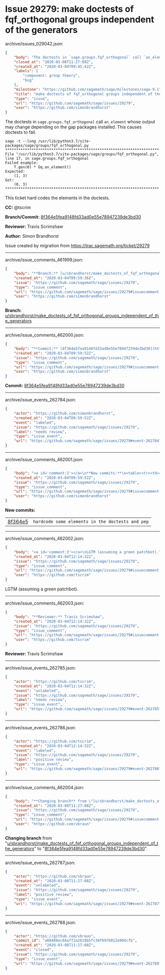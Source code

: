 # Issue 29279: make doctests of fqf_orthogonal groups independent of the generators

archive/issues_029042.json:
```json
{
    "body": "The doctests in `sage.groups.fqf_orthogonal` call `an_element` whose output may change depending on the gap packages installed. This causes doctests to fail.\n\n```\nsage -t --long /usr/lib/python3.7/site-packages/sage/groups/fqf_orthogonal.py\n**********************************************************************\nFile \"/usr/lib/python3.7/site-packages/sage/groups/fqf_orthogonal.py\", line 17, in sage.groups.fqf_orthogonal\nFailed example:\n    T.gen(0) * Oq.an_element()\nExpected:\n    (1, 3)\nGot:\n    (0, 3)\n**********************************************************************\n```\n\nThis ticket hard codes the elements in the doctests.\n\n**CC:**  @tscrim\n\n**Branch/Commit:** [8f364e5fea9148fd33ad0e55e78947239de3bd30](https://github.com/sagemath/sagetrac-mirror/commit/8f364e5fea9148fd33ad0e55e78947239de3bd30)\n\n**Reviewer:** Travis Scrimshaw\n\n**Author:** Simon Brandhorst\n\nIssue created by migration from https://trac.sagemath.org/ticket/29279\n\n",
    "closed_at": "2020-03-08T11:27:08Z",
    "created_at": "2020-03-04T09:45:42Z",
    "labels": [
        "component: group theory",
        "bug"
    ],
    "milestone": "https://github.com/sagemath/sage/milestones/sage-9.1",
    "title": "make doctests of fqf_orthogonal groups independent of the generators",
    "type": "issue",
    "url": "https://github.com/sagemath/sage/issues/29279",
    "user": "https://github.com/simonbrandhorst"
}
```
The doctests in `sage.groups.fqf_orthogonal` call `an_element` whose output may change depending on the gap packages installed. This causes doctests to fail.

```
sage -t --long /usr/lib/python3.7/site-packages/sage/groups/fqf_orthogonal.py
**********************************************************************
File "/usr/lib/python3.7/site-packages/sage/groups/fqf_orthogonal.py", line 17, in sage.groups.fqf_orthogonal
Failed example:
    T.gen(0) * Oq.an_element()
Expected:
    (1, 3)
Got:
    (0, 3)
**********************************************************************
```

This ticket hard codes the elements in the doctests.

**CC:**  @tscrim

**Branch/Commit:** [8f364e5fea9148fd33ad0e55e78947239de3bd30](https://github.com/sagemath/sagetrac-mirror/commit/8f364e5fea9148fd33ad0e55e78947239de3bd30)

**Reviewer:** Travis Scrimshaw

**Author:** Simon Brandhorst

Issue created by migration from https://trac.sagemath.org/ticket/29279





---

archive/issue_comments_461999.json:
```json
{
    "body": "**Branch:** [u/sbrandhorst/make_doctests_of_fqf_orthogonal_groups_independent_of_the_generators](https://github.com/sagemath/sagetrac-mirror/tree/u/sbrandhorst/make_doctests_of_fqf_orthogonal_groups_independent_of_the_generators)",
    "created_at": "2020-03-04T09:59:36Z",
    "issue": "https://github.com/sagemath/sage/issues/29279",
    "type": "issue_comment",
    "url": "https://github.com/sagemath/sage/issues/29279#issuecomment-461999",
    "user": "https://github.com/simonbrandhorst"
}
```

**Branch:** [u/sbrandhorst/make_doctests_of_fqf_orthogonal_groups_independent_of_the_generators](https://github.com/sagemath/sagetrac-mirror/tree/u/sbrandhorst/make_doctests_of_fqf_orthogonal_groups_independent_of_the_generators)



---

archive/issue_comments_462000.json:
```json
{
    "body": "**Commit:** [8f364e5fea9148fd33ad0e55e78947239de3bd30](https://github.com/sagemath/sagetrac-mirror/commit/8f364e5fea9148fd33ad0e55e78947239de3bd30)",
    "created_at": "2020-03-04T09:59:52Z",
    "issue": "https://github.com/sagemath/sage/issues/29279",
    "type": "issue_comment",
    "url": "https://github.com/sagemath/sage/issues/29279#issuecomment-462000",
    "user": "https://github.com/simonbrandhorst"
}
```

**Commit:** [8f364e5fea9148fd33ad0e55e78947239de3bd30](https://github.com/sagemath/sagetrac-mirror/commit/8f364e5fea9148fd33ad0e55e78947239de3bd30)



---

archive/issue_events_262784.json:
```json
{
    "actor": "https://github.com/simonbrandhorst",
    "created_at": "2020-03-04T09:59:52Z",
    "event": "labeled",
    "issue": "https://github.com/sagemath/sage/issues/29279",
    "label": "needs review",
    "type": "issue_event",
    "url": "https://github.com/sagemath/sage/issues/29279#event-262784"
}
```



---

archive/issue_comments_462001.json:
```json
{
    "body": "<a id='comment:2'></a>\n**New commits:**\n<table><tr><td><a href=\"https://github.com/sagemath/sagetrac-mirror/commit/8f364e5fea9148fd33ad0e55e78947239de3bd30\">8f364e5</a></td><td><code>hardcode some elements in the doctests and pep</code></td></tr></table>\n",
    "created_at": "2020-03-04T09:59:52Z",
    "issue": "https://github.com/sagemath/sage/issues/29279",
    "type": "issue_comment",
    "url": "https://github.com/sagemath/sage/issues/29279#issuecomment-462001",
    "user": "https://github.com/simonbrandhorst"
}
```

<a id='comment:2'></a>
**New commits:**
<table><tr><td><a href="https://github.com/sagemath/sagetrac-mirror/commit/8f364e5fea9148fd33ad0e55e78947239de3bd30">8f364e5</a></td><td><code>hardcode some elements in the doctests and pep</code></td></tr></table>




---

archive/issue_comments_462002.json:
```json
{
    "body": "<a id='comment:3'></a>\nLGTM (assuming a green patchbot).",
    "created_at": "2020-03-04T12:14:32Z",
    "issue": "https://github.com/sagemath/sage/issues/29279",
    "type": "issue_comment",
    "url": "https://github.com/sagemath/sage/issues/29279#issuecomment-462002",
    "user": "https://github.com/tscrim"
}
```

<a id='comment:3'></a>
LGTM (assuming a green patchbot).



---

archive/issue_comments_462003.json:
```json
{
    "body": "**Reviewer:** Travis Scrimshaw",
    "created_at": "2020-03-04T12:14:32Z",
    "issue": "https://github.com/sagemath/sage/issues/29279",
    "type": "issue_comment",
    "url": "https://github.com/sagemath/sage/issues/29279#issuecomment-462003",
    "user": "https://github.com/tscrim"
}
```

**Reviewer:** Travis Scrimshaw



---

archive/issue_events_262785.json:
```json
{
    "actor": "https://github.com/tscrim",
    "created_at": "2020-03-04T12:14:32Z",
    "event": "unlabeled",
    "issue": "https://github.com/sagemath/sage/issues/29279",
    "label": "needs review",
    "type": "issue_event",
    "url": "https://github.com/sagemath/sage/issues/29279#event-262785"
}
```



---

archive/issue_events_262786.json:
```json
{
    "actor": "https://github.com/tscrim",
    "created_at": "2020-03-04T12:14:32Z",
    "event": "labeled",
    "issue": "https://github.com/sagemath/sage/issues/29279",
    "label": "positive review",
    "type": "issue_event",
    "url": "https://github.com/sagemath/sage/issues/29279#event-262786"
}
```



---

archive/issue_comments_462004.json:
```json
{
    "body": "**Changing branch** from \"[u/sbrandhorst/make_doctests_of_fqf_orthogonal_groups_independent_of_the_generators](https://github.com/sagemath/sagetrac-mirror/tree/u/sbrandhorst/make_doctests_of_fqf_orthogonal_groups_independent_of_the_generators)\" to \"[8f364e5fea9148fd33ad0e55e78947239de3bd30](https://github.com/sagemath/sagetrac-mirror/commit/8f364e5fea9148fd33ad0e55e78947239de3bd30)\".",
    "created_at": "2020-03-08T11:27:08Z",
    "issue": "https://github.com/sagemath/sage/issues/29279",
    "type": "issue_comment",
    "url": "https://github.com/sagemath/sage/issues/29279#issuecomment-462004",
    "user": "https://github.com/vbraun"
}
```

**Changing branch** from "[u/sbrandhorst/make_doctests_of_fqf_orthogonal_groups_independent_of_the_generators](https://github.com/sagemath/sagetrac-mirror/tree/u/sbrandhorst/make_doctests_of_fqf_orthogonal_groups_independent_of_the_generators)" to "[8f364e5fea9148fd33ad0e55e78947239de3bd30](https://github.com/sagemath/sagetrac-mirror/commit/8f364e5fea9148fd33ad0e55e78947239de3bd30)".



---

archive/issue_events_262787.json:
```json
{
    "actor": "https://github.com/vbraun",
    "created_at": "2020-03-08T11:27:08Z",
    "event": "unlabeled",
    "issue": "https://github.com/sagemath/sage/issues/29279",
    "label": "positive review",
    "type": "issue_event",
    "url": "https://github.com/sagemath/sage/issues/29279#event-262787"
}
```



---

archive/issue_events_262788.json:
```json
{
    "actor": "https://github.com/vbraun",
    "commit_id": "a08408ac84aff2a2818b5fc38f6976012e90dcfb",
    "created_at": "2020-03-08T11:27:08Z",
    "event": "closed",
    "issue": "https://github.com/sagemath/sage/issues/29279",
    "type": "issue_event",
    "url": "https://github.com/sagemath/sage/issues/29279#event-262788"
}
```
